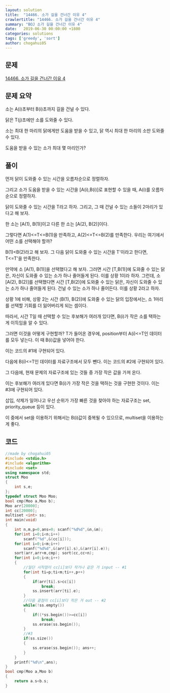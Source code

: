 ```yaml
---
layout: solution
title:  "14466. 소가 길을 건너간 이유 4"
crawlertitle: "14466. 소가 길을 건너간 이유 4"
summary: "BOJ 소가 길을 건너간 이유 4"
date:   2019-06-30 00:00:00 +1800
categories: solutions
tags: ['greedy', 'sort']
author: chogahui05
---
```

## 문제

[14466. 소가 길을 건너간 이유 4](https://www.acmicpc.net/problem/14466)  

## 문제 요약

소는 A(i)초부터 B(i)초까지 길을 건널 수 있다.

닭은 T(j)초에만 소를 도와줄 수 있다.

소는 최대 한 마리의 닭에게만 도움을 받을 수 있고, 닭 역시 최대 한 마리의 소만 도와줄 수 있다.

도움을 받을 수 있는 소가 최대 몇 마리인가?

## 풀이

먼저 닭이 도와줄 수 있는 시간을 오름차순으로 정렬하자.

그리고 소가 도움을 받을 수 있는 시간을 [A(i),B(i)]로 표현할 수 있을 때, A(i)를 오름차순으로 정렬하자.

닭이 도와줄 수 있는 시간을 T라고 하자. 그리고, 그 때 건널 수 있는 소들이 2마리가 있다고 해 보자.

한 소는 [A(1), B(1)]이고 다른 한 소는 [A(2), B(2)]이다.

그렇다면 A(1)<=T<=B(1)을 만족하고, A(2)<=T<=B(2)를 만족한다. 우리는 여기에서 어떤 소를 선택해야 할까?

B(1)<B(2)라고 해 보자. 그 다음 닭이 도와줄 수 있는 시간을 T'이라고 한다면, T<=T'을 만족한다.

만약에 소 [A(1), B(1)]을 선택했다고 해 보자. 그러면 시간 [T,B(1)]에 도와줄 수 있는 닭은, 자신이 도와줄 수 있는 소가 하나 줄어들게 된다. 이를 상황 1이라 하자. 그런데, 소 [A(2), B(2)]를 선택했다면 시간 [T,B(2)]에 도와줄 수 있는 닭은, 자신이 도와줄 수 있는 소가 하나 줄어들게 된다. 건널 수 있는 소가 하나 줄어든다. 이를 상황 2라고 하자. 

상황 1에 비해, 상황 2는 시간 (B(1), B(2)]에 도와줄 수 있는 닭의 입장에서는, 소 1마리를 선택할 기회를 더 잃어버리게 되는 셈이다.

따라서, 시간 T일 때 선택할 수 있는 후보해가 여러개 있다면, B(i)가 작은 소를 택하는 게 이득임을 알 수 있다.

그러면 이것을 어떻게 구현할까? T가 들어온 경우에, position부터 A(i)<=T인 데이터를 모두 넣는다. 이 때 B(i)값을 넣어야 한다. 

이는 코드의 #1에 구현되어 있다.

다음에 B(i)<=T인 데이터를 자료구조에서 모두 뺀다. 이는 코드의 #2에 구현되어 있다.

그 다음에, 현재 문제의 자료구조에 있는 것들 중 가장 작은 값을 가져 온다. 

이는 후보해가 여러개 있다면 B(i)가 가장 작은 것을 택하는 것을 구현한 것이다. 이는 #3에 구현되어 있다.

삽입, 삭제가 일어나고 우선 순위가 가장 빠른 것을 찾아야 하는 자료구조는 set, priority_queue 등이 있다.

이 중에서 set을 이용하기 위해서는 B(i)값이 중복될 수 있으므로, multiset을 이용하는 게 좋다.


## 코드

```cpp
//made by chogahui05
#include <stdio.h>
#include <algorithm>
#include <set>
using namespace std;
struct Moo
{
    int s,e;
};
typedef struct Moo Moo;
bool cmp(Moo a,Moo b);
Moo arr[20000];
int cc[20000];
multiset <int> ss;
int main(void)
{
    int n,m,p=0,ans=0; scanf("%d%d",&n,&m);
    for(int i=0;i<n;i++)
        scanf("%d",&(cc[i]));
    for(int i=0;i<m;i++)
        scanf("%d%d",&(arr[i].s),&(arr[i].e));
    sort(arr,arr+m,cmp); sort(cc,cc+n);
    for(int i=0;i<n;i++)
    {
        //일단 시작점이 cc[i]보다 작거나 같은 거 input -- #1
        for(int ti=p;ti<m;ti++,p++)
        {
            if(arr[ti].s>cc[i])
                break;
            ss.insert(arr[ti].e);
        }
        //다음 끝점이 cc[i]보다 작은 거 out -- #2
        while(!ss.empty())
        {
            if((*ss.begin())>=cc[i])
                break;
            ss.erase(ss.begin());
        }
        //#3
        if(ss.size())
        {
            ss.erase(ss.begin()); ans++;
        }
    }
    printf("%d\n",ans);
}
bool cmp(Moo a,Moo b)
{
    return a.s<b.s;
}
```
